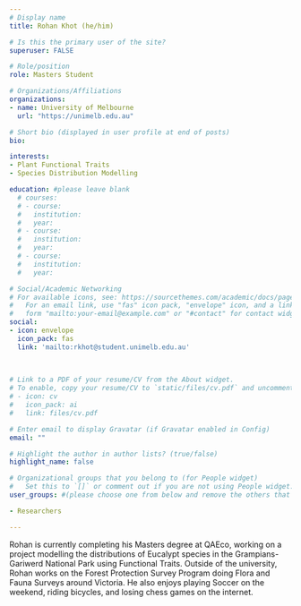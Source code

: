 ```yaml
---
# Display name
title: Rohan Khot (he/him)

# Is this the primary user of the site?
superuser: FALSE

# Role/position
role: Masters Student

# Organizations/Affiliations
organizations:
- name: University of Melbourne
  url: "https://unimelb.edu.au"

# Short bio (displayed in user profile at end of posts)
bio: 

interests:
- Plant Functional Traits
- Species Distribution Modelling

education: #please leave blank
  # courses:
  # - course:
  #   institution:
  #   year:
  # - course:
  #   institution:
  #   year:
  # - course:
  #   institution:
  #   year:

# Social/Academic Networking
# For available icons, see: https://sourcethemes.com/academic/docs/page-builder/#icons
#   For an email link, use "fas" icon pack, "envelope" icon, and a link in the
#   form "mailto:your-email@example.com" or "#contact" for contact widget.
social:
- icon: envelope
  icon_pack: fas
  link: 'mailto:rkhot@student.unimelb.edu.au'

    
  
# Link to a PDF of your resume/CV from the About widget.
# To enable, copy your resume/CV to `static/files/cv.pdf` and uncomment the lines below.
# - icon: cv
#   icon_pack: ai
#   link: files/cv.pdf

# Enter email to display Gravatar (if Gravatar enabled in Config)
email: ""

# Highlight the author in author lists? (true/false)
highlight_name: false

# Organizational groups that you belong to (for People widget)
#   Set this to `[]` or comment out if you are not using People widget.
user_groups: #(please choose one from below and remove the others that aren't needed)

- Researchers

---
```


Rohan is currently completing his Masters degree at QAEco, working on a project modelling the distributions of Eucalypt species in the Grampians-Gariwerd National Park using Functional Traits. Outside of the university, Rohan works on the Forest Protection Survey Program doing Flora and Fauna Surveys around Victoria. He also enjoys playing Soccer on the weekend, riding bicycles, and losing chess games on the internet.